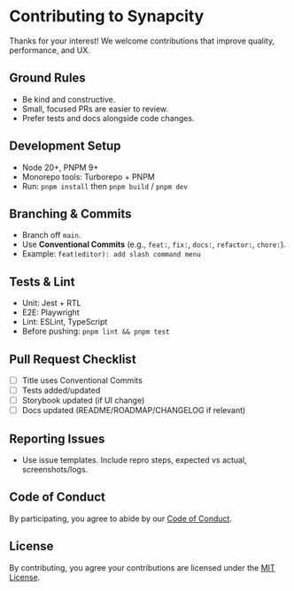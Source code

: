# Contributing to Synapcity

Thanks for your interest! We welcome contributions that improve quality, performance, and UX.

## Ground Rules

- Be kind and constructive.
- Small, focused PRs are easier to review.
- Prefer tests and docs alongside code changes.

## Development Setup

- Node 20+, PNPM 9+
- Monorepo tools: Turborepo + PNPM
- Run: `pnpm install` then `pnpm build` / `pnpm dev`

## Branching & Commits

- Branch off `main`.
- Use **Conventional Commits** (e.g., `feat:`, `fix:`, `docs:`, `refactor:`, `chore:`).
- Example: `feat(editor): add slash command menu`

## Tests & Lint

- Unit: Jest + RTL
- E2E: Playwright
- Lint: ESLint, TypeScript
- Before pushing: `pnpm lint && pnpm test`

## Pull Request Checklist

- [ ] Title uses Conventional Commits
- [ ] Tests added/updated
- [ ] Storybook updated (if UI change)
- [ ] Docs updated (README/ROADMAP/CHANGELOG if relevant)

## Reporting Issues

- Use issue templates. Include repro steps, expected vs actual, screenshots/logs.

## Code of Conduct

By participating, you agree to abide by our [Code of Conduct](./CODE_OF_CONDUCT.md).

## License

By contributing, you agree your contributions are licensed under the [MIT License](./LICENSE).
